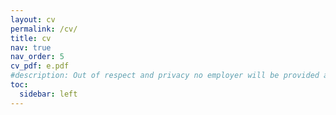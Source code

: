 ```yaml
---
layout: cv
permalink: /cv/
title: cv
nav: true
nav_order: 5
cv_pdf: e.pdf
#description: Out of respect and privacy no employer will be provided as work experience.
toc:
  sidebar: left
---
```

